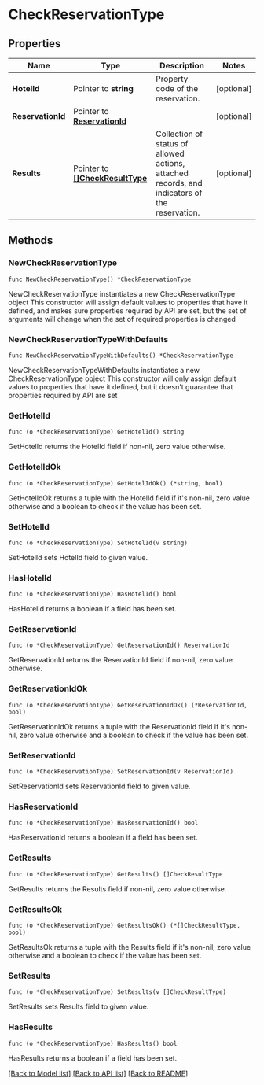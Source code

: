 # CheckReservationType

## Properties

Name | Type | Description | Notes
------------ | ------------- | ------------- | -------------
**HotelId** | Pointer to **string** | Property code of the reservation. | [optional] 
**ReservationId** | Pointer to [**ReservationId**](ReservationId.md) |  | [optional] 
**Results** | Pointer to [**[]CheckResultType**](CheckResultType.md) | Collection of status of allowed actions, attached records, and indicators of the reservation. | [optional] 

## Methods

### NewCheckReservationType

`func NewCheckReservationType() *CheckReservationType`

NewCheckReservationType instantiates a new CheckReservationType object
This constructor will assign default values to properties that have it defined,
and makes sure properties required by API are set, but the set of arguments
will change when the set of required properties is changed

### NewCheckReservationTypeWithDefaults

`func NewCheckReservationTypeWithDefaults() *CheckReservationType`

NewCheckReservationTypeWithDefaults instantiates a new CheckReservationType object
This constructor will only assign default values to properties that have it defined,
but it doesn't guarantee that properties required by API are set

### GetHotelId

`func (o *CheckReservationType) GetHotelId() string`

GetHotelId returns the HotelId field if non-nil, zero value otherwise.

### GetHotelIdOk

`func (o *CheckReservationType) GetHotelIdOk() (*string, bool)`

GetHotelIdOk returns a tuple with the HotelId field if it's non-nil, zero value otherwise
and a boolean to check if the value has been set.

### SetHotelId

`func (o *CheckReservationType) SetHotelId(v string)`

SetHotelId sets HotelId field to given value.

### HasHotelId

`func (o *CheckReservationType) HasHotelId() bool`

HasHotelId returns a boolean if a field has been set.

### GetReservationId

`func (o *CheckReservationType) GetReservationId() ReservationId`

GetReservationId returns the ReservationId field if non-nil, zero value otherwise.

### GetReservationIdOk

`func (o *CheckReservationType) GetReservationIdOk() (*ReservationId, bool)`

GetReservationIdOk returns a tuple with the ReservationId field if it's non-nil, zero value otherwise
and a boolean to check if the value has been set.

### SetReservationId

`func (o *CheckReservationType) SetReservationId(v ReservationId)`

SetReservationId sets ReservationId field to given value.

### HasReservationId

`func (o *CheckReservationType) HasReservationId() bool`

HasReservationId returns a boolean if a field has been set.

### GetResults

`func (o *CheckReservationType) GetResults() []CheckResultType`

GetResults returns the Results field if non-nil, zero value otherwise.

### GetResultsOk

`func (o *CheckReservationType) GetResultsOk() (*[]CheckResultType, bool)`

GetResultsOk returns a tuple with the Results field if it's non-nil, zero value otherwise
and a boolean to check if the value has been set.

### SetResults

`func (o *CheckReservationType) SetResults(v []CheckResultType)`

SetResults sets Results field to given value.

### HasResults

`func (o *CheckReservationType) HasResults() bool`

HasResults returns a boolean if a field has been set.


[[Back to Model list]](../README.md#documentation-for-models) [[Back to API list]](../README.md#documentation-for-api-endpoints) [[Back to README]](../README.md)


